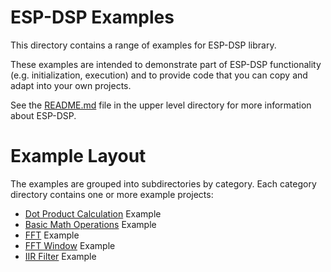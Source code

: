 # ESP-DSP Examples

This directory contains a range of examples for ESP-DSP library.

These examples are intended to demonstrate part of ESP-DSP functionality (e.g. initialization, execution) and to provide code that you can copy and adapt into your own projects.

See the [README.md](../README.md) file in the upper level directory for more information about ESP-DSP.

# Example Layout

The examples are grouped into subdirectories by category. Each category directory contains one or more example projects:

* [Dot Product Calculation](./dotprod/README.md) Example
* [Basic Math Operations](./basic_math/README.md) Example
* [FFT](./fft/README.md) Example
* [FFT Window](./fft_window/README.md) Example
* [IIR Filter](./iir/README.md) Example
